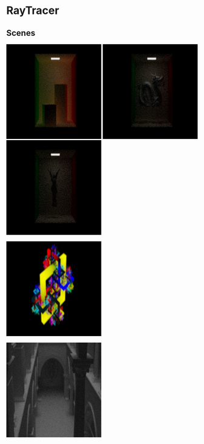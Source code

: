 # RayTracer

## Scenes
<p float="left">
  <img src="/cornell_box_result.jpg" width="250" />
  <img src="/dragon_result.jpg" width="250" /> 
  <img src="/lucy_result.jpg" width="250" />
</p>

<p float="left">
  <img src="/square_fractal_result.jpg" width="250" />
</p>

<p float="left">
  <img src="/sponza_result.jpg" width="250" />
</p>
